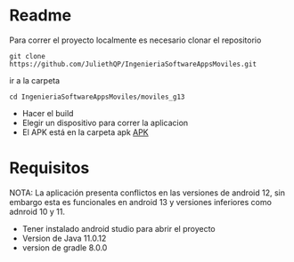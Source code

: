 # Readme
Para correr el proyecto localmente es necesario clonar el repositorio
```
git clone https://github.com/JuliethQP/IngenieriaSoftwareAppsMoviles.git
```

ir a la carpeta

```
cd IngenieriaSoftwareAppsMoviles/moviles_g13
```
 * Hacer el build
 * Elegir un dispositivo para correr la aplicacion
 * El APK está en la carpeta apk [APK](https://github.com/JuliethQP/IngenieriaSoftwareAppsMoviles/tree/main/APK)
 # Requisitos
 NOTA: La aplicación presenta conflictos en las versiones de android 12, sin embargo esta es funcionales en android 13 y versiones inferiores como adnroid 10 y 11.
 * Tener instalado android studio para abrir el proyecto
 * Version de Java 11.0.12
 * version de gradle 8.0.0
